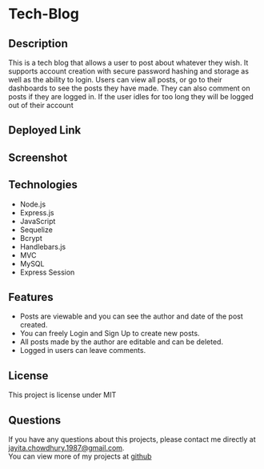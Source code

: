 # Tech-Blog

## Description

This is a tech blog that allows a user to post about whatever they wish. It supports account creation with secure password hashing and storage as well as the ability to login. Users can view all posts, or go to their dashboards to see the posts they have made. They can also comment on posts if they are logged in. If the user idles for too long they will be logged out of their account

## Deployed Link


## Screenshot

## Technologies

- Node.js
- Express.js
- JavaScript
- Sequelize
- Bcrypt
- Handlebars.js
- MVC
- MySQL
- Express Session


## Features
- Posts are viewable and you can see the author and date of the post created.
- You can freely Login and Sign Up to create new posts.
- All posts made by the author are editable and can be deleted.
- Logged in users can leave comments.

## License
This project is license under MIT

## Questions
If you have any questions about this projects, please contact me directly at jayita.chowdhury.1987@gmail.com. </br>
You can view more of my projects at 
[github](https://github.com/jayita87)

